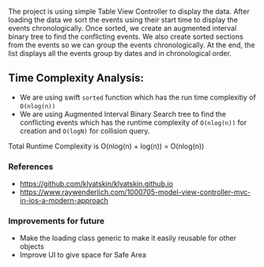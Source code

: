 The project is using simple Table View Controller to display the data.
After loading the data we sort the events using their start time to
display the events chronologically. Once sorted, we create an augmented
interval binary tree to find the conflicting events. We also create 
sorted sections from the events so we can group the events 
chronologically. At the end, the list displays all the events group by 
dates and in chronological order.

## Time Complexity Analysis:
- We are using swift ```sorted``` function which has the run time complexitiy of ```O(nlog(n))```
- We are using Augmented Interval Binary Search tree to find the conflicting events which has the runtime complexity of ```O(nlog(n))``` for creation and ```O(logN)``` for collision query.

Total Runtime Complexity is O(nlog(n) + log(n)) = O(nlog(n))

### References 
- https://github.com/klyatskin/klyatskin.github.io
- https://www.raywenderlich.com/1000705-model-view-controller-mvc-in-ios-a-modern-approach


### Improvements for future
- Make the loading class generic to make it easily reusable for other objects
- Improve UI to give space for Safe Area





